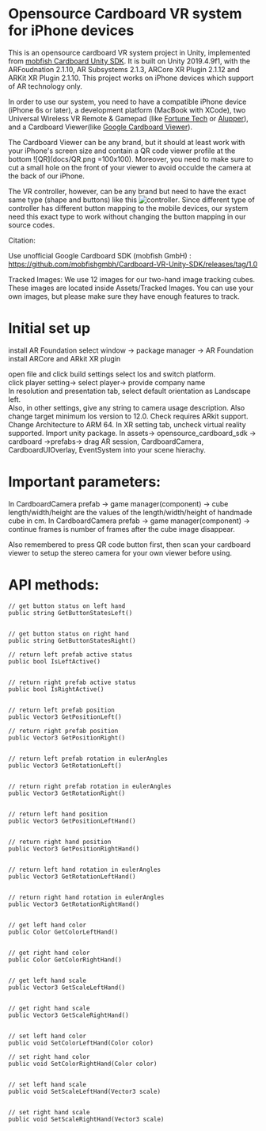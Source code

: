 # Opensource Cardboard VR system for iPhone devices

This is an opensource cardboard VR system project in Unity, implemented from [mobfish Cardboard Unity SDK](https://github.com/mobfishgmbh/Cardboard-VR-Unity-SDK). It is built on Unity 2019.4.9f1, with the ARFoudnation 2.1.10, AR Subsystems 2.1.3, ARCore XR Plugin 2.1.12 and ARKit XR Plugin 2.1.10. This project works on iPhone devices which support of AR technology only.

In order to use our system, you need to have a compatible iPhone device (iPhone 6s or later), a development platform (MacBook with XCode), two Universal Wireless VR Remote & Gamepad (like [Fortune Tech](https://www.amazon.com/gp/product/B06XKPTMWZ/ref=ppx_yo_dt_b_asin_title_o01_s01?ie=UTF8&psc=1) or [Alupper](https://www.amazon.com/gp/product/B08FSRRNF9/ref=ppx_yo_dt_b_asin_title_o01_s00?ie=UTF8&psc=1)), and a Cardboard Viewer(like [Google Cardboard Viewer](https://www.amazon.com/Google-87002823-01-Official-Cardboard-Brown/dp/B01MQ5J5J4/ref=sxts_sxwds-bia-wc-nc-drs1_0?cv_ct_cx=google+cardboard&dchild=1&keywords=google+cardboard&pd_rd_i=B01MQ5J5J4&pd_rd_r=3c496796-07bc-4407-8ccd-48c62b42f4a9&pd_rd_w=3InPs&pd_rd_wg=nwW5X&pf_rd_p=84ce0865-d9ca-42e3-87ed-168be8f93162&pf_rd_r=NVXC8GF2PH89CGWZQVCE&psc=1&qid=1607305552&sr=1-1-88388c6d-14b8-4f70-90f6-05ac39e80cc0)). 

The Cardboard Viewer can be any brand, but it should at least work with your iPhone's screen size and contain a QR code viewer profile at the bottom ![QR](docs/QR.png =100x100). Moreover, you need to make sure to cut a small hole on the front of your viewer to avoid occulde the camera at the back of our iPhone.

The VR controller, however, can be any brand but need to have the exact same type (shape and buttons) like this ![controller](controller.jpg). Since different type of controller has different button mapping to the mobile devices, our system need this exact type to work without changing the button mapping in our source codes.

Citation:

Use unofficial Google Cardboard SDK (mobfish GmbH) : https://github.com/mobfishgmbh/Cardboard-VR-Unity-SDK/releases/tag/1.0

Tracked Images: We use 12 images for our two-hand image tracking cubes. These images are located inside Assets/Tracked Images. You can use your own images, but please make sure they have enough features to track.

# Initial set up
 install AR Foundation    select window -> package manager -> AR Foundation 
 install ARCore and ARkit XR plugin

open file and click build settings select Ios and switch platform.  
click player setting-> select player-> provide company name  
In resolution and presentation tab, select default orientation as Landscape left.  
Also, in other settings, give any string to camera usage description. Also change target minimum Ios version to 12.0. Check requires ARkit support. Change Architecture to ARM 64. 
In XR setting tab, uncheck virtual reality supported.
Import unity package.
In assets-> opensource_cardboard_sdk -> cardboard ->prefabs-> drag AR session, CardboardCamera, CardboardUIOverlay, EventSystem into your scene hierachy.

# Important parameters:
In CardboardCamera prefab -> game manager(component) -> cube length/width/height are the values of the length/width/height of handmade cube in cm.
In CardboardCamera prefab -> game manager(component) -> continue frames is number of frames after the cube image disappear.

Also remembered to press QR code button first, then scan your cardboard viewer to setup the stereo camera for your own viewer before using.


# API methods:
 
    // get button status on left hand
    public string GetButtonStatesLeft()
    

    // get button status on right hand
    public string GetButtonStatesRight()
    
    // return left prefab active status
    public bool IsLeftActive()
   

    // return right prefab active status
    public bool IsRightActive()
   

    // return left prefab position
    public Vector3 GetPositionLeft()
    
    // return right prefab position
    public Vector3 GetPositionRight()
   

    // return left prefab rotation in eulerAngles
    public Vector3 GetRotationLeft()
   

    // return right prefab rotation in eulerAngles
    public Vector3 GetRotationRight()
    

    // return left hand position
    public Vector3 GetPositionLeftHand()
    

    // return right hand position
    public Vector3 GetPositionRightHand()
   

    // return left hand rotation in eulerAngles
    public Vector3 GetRotationLeftHand()
   

    // return right hand rotation in eulerAngles
    public Vector3 GetRotationRightHand()
    

    // get left hand color
    public Color GetColorLeftHand()
    

    // get right hand color
    public Color GetColorRightHand()
   

    // get left hand scale
    public Vector3 GetScaleLeftHand()
    

    // get right hand scale
    public Vector3 GetScaleRightHand()
    

    // set left hand color
    public void SetColorLeftHand(Color color)
   
    // set right hand color
    public void SetColorRightHand(Color color)
    

    // set left hand scale
    public void SetScaleLeftHand(Vector3 scale)
    

    // set right hand scale
    public void SetScaleRightHand(Vector3 scale)
  


